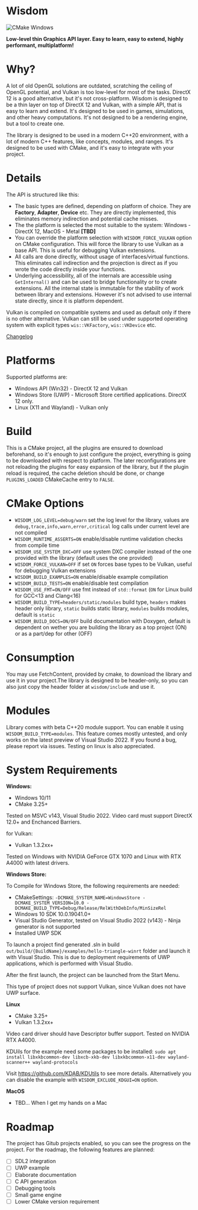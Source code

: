 # Wisdom

![CMake Windows](https://github.com/Agrael1/Wisdom/actions/workflows/cmake.yml/badge.svg)

**Low-level thin Graphics API layer. Easy to learn, easy to extend, highly performant, multiplatform!**

# Why?

A lot of old OpenGL solutions are outdated, scratching the ceiling of OpenGL potential, and Vulkan is too low-level for most of the tasks. DirectX 12 is a good alternative, but it's not cross-platform.
Wisdom is designed to be a thin layer on top of DirectX 12 and Vulkan, with a simple API, that is easy to learn and extend. It's designed to be used in games, simulations, and other heavy computations.
It's not designed to be a rendering engine, but a tool to create one.

The library is designed to be used in a modern C++20 environment, with a lot of modern C++ features, like concepts, modules, and ranges. It's designed to be used with CMake, and it's easy to integrate with your project.

# Details

The API is structured like this:

- The basic types are defined, depending on platform of choice. They are **Factory**, **Adapter**, **Device** etc. They are directly implemented, this eliminates memory indirection and potential cache misses.
- The the platform is selected the most suitable to the system: Windows - DirectX 12, MacOS - Metal **[TBD]**
- You can override the platform selection with `WISDOM_FORCE_VULKAN` option on CMake configuration. This will force the library to use Vulkan as a base API. This is useful for debugging Vulkan extensions.
- All calls are done directly, without usage of interfaces/virtual functions. This eliminates call indirection and the projection is direct as if you wrote the code directly inside your functions.
- Underlying accessibility, all of the internals are accessible using `GetInternal()` and can be used to bridge functionality or to create extensions. All the internal state is immutable for the stability of work between library and extensions. However it's not advised to use internal state directly, since it is platform dependent.

Vulkan is compiled on compatible systems and used as default only if there is no other alternative. Vulkan can still be used under supported operating system with explicit types `wis::VKFactory`, `wis::VKDevice` etc.

[Changelog](Changelog.md)

# Platforms

Supported platforms are:

- Windows API (Win32) - DirectX 12 and Vulkan
- Windows Store (UWP) - Microsoft Store certified applications. DirectX 12 only.
- Linux (X11 and Wayland) - Vulkan only

# Build

This is a CMake project, all the plugins are ensured to download beforehand, so it's enough to just configure the project, everything is going to be downloaded with respect to platform.
The later reconfigurations are not reloading the plugins for easy expansion of the library, but if the plugin reload is required, the cache deletion should be done, or change `PLUGINS_LOADED` CMakeCache entry to `FALSE`.

# CMake Options

- `WISDOM_LOG_LEVEL=debug/warn` set the log level for the library, values are `debug,trace,info,warn,error,critical` log calls under current level are not compiled
- `WISDOM_RUNTIME_ASSERTS=ON` enable/disable runtime validation checks from compile time
- `WISDOM_USE_SYSTEM_DXC=OFF` use system DXC compiler instead of the one provided with the library (default uses the one provided)
- `WISDOM_FORCE_VULKAN=OFF` if set `ON` forces base types to be Vulkan, useful for debugging Vulkan extensions
- `WISDOM_BUILD_EXAMPLES=ON` enable/disable example compilation
- `WISDOM_BUILD_TESTS=ON` enable/disable test compilation
- `WISDOM_USE_FMT=ON/OFF` use fmt instead of `std::format` (`ON` for Linux build for GCC<13 and Clang<16)
- `WISDOM_BUILD_TYPE=headers/static/modules` build type, `headers` makes header only library, `static` builds static library, `modules` builds modules, default is `static`
- `WISDOM_BUILD_DOCS=ON/OFF` build documentation with Doxygen, default is dependent on wether you are building the library as a top project (ON) or as a part/dep for other (OFF)

# Consumption

You may use FetchContent, provided by cmake, to download the library and use it in your project.The library is designed to be header-only, so you can also just copy the header folder at `wisdom/include` and use it.

# Modules

Library comes with beta C++20 module support. You can enable it using `WISDOM_BUILD_TYPE=modules`.
This feature comes mostly untested, and only works on the latest preview of Visual Studio 2022.
If you found a bug, please report via issues. Testing on linux is also appreciated.

# System Requirements

**Windows:**

- Windows 10/11
- CMake 3.25+

Tested on MSVC v143, Visual Studio 2022.
Video card must support DirectX 12.0+ and Enchanced Barriers.

for Vulkan:

- Vulkan 1.3.2xx+

Tested on Windows with NVIDIA GeForce GTX 1070 and Linux with RTX A4000 with latest drivers.

**Windows Store:**

To Compile for Windows Store, the following requirements are needed:

- CMakeSettings: `-DCMAKE_SYSTEM_NAME=WindowsStore -DCMAKE_SYSTEM_VERSION=10.0 -DCMAKE_BUILD_TYPE=Debug/Release/RelWithDebInfo/MinSizeRel`
- Windows 10 SDK 10.0.19041.0+
- Visual Studio Generator, tested on Visual Studio 2022 (v143) - Ninja generator is not supported
- Installed UWP SDK

To launch a project find generated .sln in build `out/build/{BuildName}/examples/hello-triangle-winrt` folder and launch it with Visual Studio. This is due to deployment requirements of UWP applications, which is performed with Visual Studio.

After the first launch, the project can be launched from the Start Menu.

This type of project does not support Vulkan, since Vulkan does not have UWP surface.

**Linux**

- CMake 3.25+
- Vulkan 1.3.2xx+

Video card driver should have Descriptor buffer support. Tested on NVIDIA RTX A4000.

KDUils for the example need some packages to be installed:
`sudo apt install libxkbcommon-dev libxcb-xkb-dev libxkbcommon-x11-dev wayland-scanner++ wayland-protocols`

Visit https://github.com/KDAB/KDUtils to see more details.
Alternatively you can disable the example with `WISDOM_EXCLUDE_KDGUI=ON` option.

**MacOS**

- TBD... When I get my hands on a Mac

# Roadmap

The project has Gitub projects enabled, so you can see the progress on the project.
For the roadmap, the following features are planned:

- [ ] SDL2 integration
- [ ] UWP example
- [ ] Elaborate documentation
- [ ] C API generation
- [ ] Debugging tools
- [ ] Small game engine
- [ ] Lower CMake version requirement
